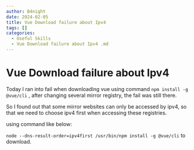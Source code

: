 ```yaml
---
author: B4night
date: 2024-02-05
title: Vue Download failure about Ipv4
tags: []
categories:
  - Useful Skills
  - Vue Download failure about Ipv4 .md
---
```


# Vue Download failure about Ipv4

Today I ran into fail when downloading vue using command `npm install -g @vue/cli` , after changing several mirror registry, the fail was still there.

So I found out that some mirror websites can only be accessed by ipv4, so that we need to choose ipv4 first when accessing these registries.

using command like below:

`node --dns-result-order=ipv4first /usr/bin/npm install -g @vue/cli` to download.

